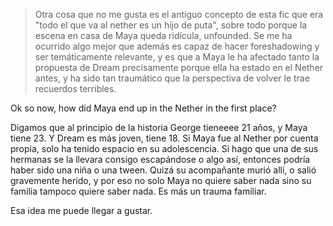 > Otra cosa que no me gusta es el antiguo concepto de esta fic que era "todo el que va al nether es un hijo de puta", sobre todo porque la escena en casa de Maya queda ridícula, unfounded. Se me ha ocurrido algo mejor que además es capaz de hacer foreshadowing y ser temáticamente relevante, y es que a Maya le ha afectado tanto la propuesta de Dream precisamente porque ella ha estado en el Nether antes, y ha sido tan traumático que la perspectiva de volver le trae recuerdos terribles.

Ok so now, how did Maya end up in the Nether in the first place?

Digamos que al principio de la historia George tieneeee 21 años, y Maya tiene 23. Y Dream es más joven, tiene 18. Si Maya fue al Nether por cuenta propia, solo ha tenido espacio en su adolescencia. Si hago que una de sus hermanas se la llevara consigo escapándose o algo así, entonces podría haber sido una niña o una tween. Quizá su acompañante murió allí, o salió gravemente herido, y por eso no solo Maya no quiere saber nada sino su familia tampoco quiere saber nada. Es más un trauma familiar.

Esa idea me puede llegar a gustar. 